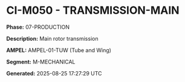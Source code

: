 # CI-M050 - TRANSMISSION-MAIN

**Phase:** 07-PRODUCTION

**Description:** Main rotor transmission

**AMPEL:** AMPEL-01-TUW (Tube and Wing)

**Segment:** M-MECHANICAL

**Generated:** 2025-08-25 17:27:29 UTC
